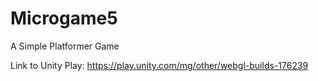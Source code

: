 # Microgame5
A Simple Platformer Game

Link to Unity Play: https://play.unity.com/mg/other/webgl-builds-176239
